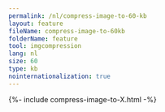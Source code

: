 ```yaml
---
permalink: /nl/compress-image-to-60-kb
layout: feature
fileName: compress-image-to-60kb
folderName: feature
tool: imgcompression
lang: nl
size: 60
type: kb
nointernationalization: true
---
```

{%- include compress-image-to-X.html -%}       
